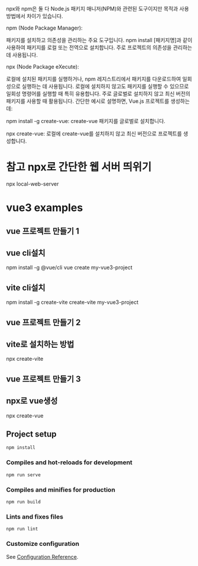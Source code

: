npx와 npm은 둘 다 Node.js 패키지 매니저(NPM)와 관련된 도구이지만 목적과 사용 방법에서 차이가 있습니다.

npm (Node Package Manager):

패키지를 설치하고 의존성을 관리하는 주요 도구입니다.
npm install [패키지명]과 같이 사용하여 패키지를 로컬 또는 전역으로 설치합니다.
주로 프로젝트의 의존성을 관리하는 데 사용됩니다.

npx (Node Package eXecute):

로컬에 설치된 패키지를 실행하거나, npm 레지스트리에서 패키지를 다운로드하여 일회성으로 실행하는 데 사용됩니다.
로컬에 설치하지 않고도 패키지를 실행할 수 있으므로 일회성 명령어를 실행할 때 특히 유용합니다.
주로 글로벌로 설치하지 않고 최신 버전의 패키지를 사용할 때 활용됩니다.
간단한 예시로 설명하면, Vue.js 프로젝트를 생성하는데:

npm install -g create-vue: create-vue 패키지를 글로벌로 설치합니다.

npx create-vue: 로컬에 create-vue를 설치하지 않고 최신 버전으로 프로젝트를 생성합니다.


# 참고 npx로 간단한 웹 서버 띄위기
npx local-web-server

# vue3 examples

## vue 프로젝트 만들기 1
## vue cli설치
npm install -g @vue/cli
vue create my-vue3-project

## vite cli설치
npm install -g create-vite
create-vite my-vue3-project

## vue 프로젝트 만들기 2
## vite로 설치하는 방법
npx create-vite

## vue 프로젝트 만들기 3
## npx로  vue생성 
npx create-vue


## Project setup
```
npm install
```

### Compiles and hot-reloads for development
```
npm run serve
```

### Compiles and minifies for production
```
npm run build
```

### Lints and fixes files
```
npm run lint
```

### Customize configuration
See [Configuration Reference](https://cli.vuejs.org/config/).
